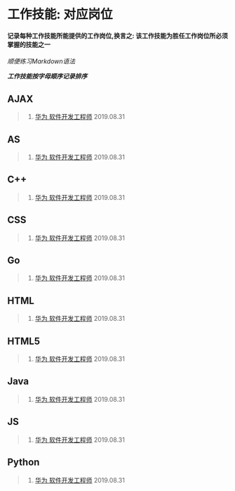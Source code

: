 # 工作技能: 对应岗位

#### 记录每种工作技能所能提供的工作岗位,换言之: 该工作技能为胜任工作岗位所必须掌握的技能之一

*顺便练习Markdown语法*

***工作技能按字母顺序记录排序***

## AJAX
> 1. [华为 软件开发工程师](http://career.huawei.com/reccampportal/campus4_index.html#campus4/pages/joblist/jobDetail.html?jobId=96297&d=1566721316359&type=2) 2019.08.31

## AS
> 1. [华为 软件开发工程师](http://career.huawei.com/reccampportal/campus4_index.html#campus4/pages/joblist/jobDetail.html?jobId=96297&d=1566721316359&type=2) 2019.08.31

## C++
> 1. [华为 软件开发工程师](http://career.huawei.com/reccampportal/campus4_index.html#campus4/pages/joblist/jobDetail.html?jobId=96297&d=1566721316359&type=2) 2019.08.31

## CSS
> 1. [华为 软件开发工程师](http://career.huawei.com/reccampportal/campus4_index.html#campus4/pages/joblist/jobDetail.html?jobId=96297&d=1566721316359&type=2) 2019.08.31

## Go
> 1. [华为 软件开发工程师](http://career.huawei.com/reccampportal/campus4_index.html#campus4/pages/joblist/jobDetail.html?jobId=96297&d=1566721316359&type=2) 2019.08.31

## HTML
> 1. [华为 软件开发工程师](http://career.huawei.com/reccampportal/campus4_index.html#campus4/pages/joblist/jobDetail.html?jobId=96297&d=1566721316359&type=2) 2019.08.31

## HTML5
> 1. [华为 软件开发工程师](http://career.huawei.com/reccampportal/campus4_index.html#campus4/pages/joblist/jobDetail.html?jobId=96297&d=1566721316359&type=2) 2019.08.31

## Java
> 1. [华为 软件开发工程师](http://career.huawei.com/reccampportal/campus4_index.html#campus4/pages/joblist/jobDetail.html?jobId=96297&d=1566721316359&type=2) 2019.08.31

## JS
> 1. [华为 软件开发工程师](http://career.huawei.com/reccampportal/campus4_index.html#campus4/pages/joblist/jobDetail.html?jobId=96297&d=1566721316359&type=2) 2019.08.31

## Python
> 1. [华为 软件开发工程师](http://career.huawei.com/reccampportal/campus4_index.html#campus4/pages/joblist/jobDetail.html?jobId=96297&d=1566721316359&type=2) 2019.08.31
